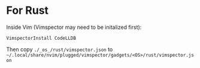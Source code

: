 # For Rust
Inside Vim (Vimspector may need to be initalized first):
```
VimspectorInstall CodeLLDB
```

Then copy `./_os_/rust/vimspector.json` to `~/.local/share/nvim/plugged/vimspector/gadgets/<OS>/rust/vimspector.json`
